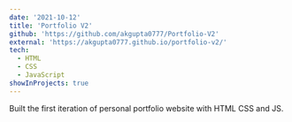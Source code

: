 ```yaml
---
date: '2021-10-12'
title: 'Portfolio V2'
github: 'https://github.com/akgupta0777/Portfolio-V2'
external: 'https://akgupta0777.github.io/portfolio-v2/'
tech:
  - HTML
  - CSS
  - JavaScript
showInProjects: true
---
```


Built the first iteration of personal portfolio website with HTML CSS and JS.
